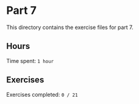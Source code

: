 # Part 7

This directory contains the exercise files for part 7.

## Hours

Time spent: `1 hour`

## Exercises

Exercises completed: `0 / 21`
